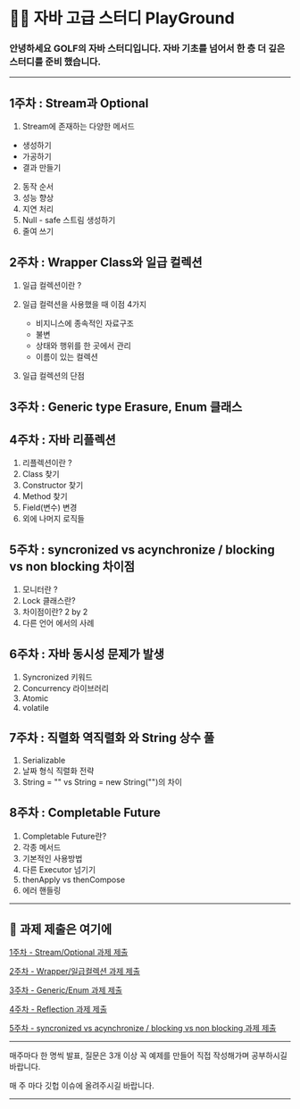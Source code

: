 # 👨‍💻 자바 고급 스터디 PlayGround

### 안녕하세요 GOLF의 자바 스터디입니다. 자바 기초를 넘어서 한 층 더 깊은 스터디를 준비 했습니다.

--------------------------------------------------------------------------------------------------

## 1주차 : Stream과 Optional

1. Stream에 존재하는 다양한 메서드

  - 생성하기
  - 가공하기
  - 결과 만들기

2. 동작 순서
3. 성능 향상
3. 지연 처리
4. Null - safe 스트림 생성하기
5. 줄여 쓰기

## 2주차 : Wrapper Class와 일급 컬렉션

1. 일급 컬렉션이란 ?

2. 일급 컬력션을 사용했을 때 이점 4가지

   - 비지니스에 종속적인 자료구조
   - 불변
   - 상태와 행위를 한 곳에서 관리
   - 이름이 있는 컬렉션
   
3. 일급 컬렉션의 단점

## 3주차 : Generic type Erasure, Enum 클래스

## 4주차 : 자바 리플렉션

1. 리플렉션이란 ?
2. Class 찾기
3. Constructor 찾기
4. Method 찾기
5. Field(변수) 변경
6. 외에 나머지 로직들 

## 5주차 : syncronized vs acynchronize / blocking vs non blocking 차이점

1. 모니터란 ?
2. Lock 클래스란?
3. 차이점이란? 2 by 2
4. 다른 언어 에서의 사례

## 6주차 : 자바 동시성 문제가 발생

1. Syncronized 키워드
2. Concurrency 라이브러리
3. Atomic
4. volatile

## 7주차 : 직렬화 역직렬화 와 String 상수 풀

1. Serializable
2. 날짜 형식 직렬화 전략
3. String = "" vs String = new String("")의 차이

## 8주차 : Completable Future

1. Completable Future란?
2. 각종 메서드
3. 기본적인 사용방법
4. 다른 Executor 넘기기
5. thenApply vs thenCompose
6. 에러 핸들링

-------------------------------------------------------------------------------------
## 🧑 과제 제출은 여기에

[1주차 - Stream/Optional 과제 제출](https://github.com/ilgolf/Java_Advanced_Study/issues/1)

[2주차 - Wrapper/일급컬렉션 과제 제출](https://github.com/ilgolf/Java_Advanced_Study/issues/3)

[3주차 - Generic/Enum 과제 제출](https://github.com/ilgolf/Java_Advanced_Study/issues/4)

[4주차 - Reflection 과제 제출](https://github.com/ilgolf/Java_Advanced_Study/issues/5)

[5주차 - syncronized vs acynchronize / blocking vs non blocking 과제 제출](https://github.com/ilgolf/Java_Advanced_Study/issues/6)

--------------------------------------------------------------------------------------

매주마다 한 명씩 발표, 질문은 3개 이상 꼭 예제를 만들어 직접 작성해가며 공부하시길 바랍니다.

매 주 마다 깃헙 이슈에 올려주시길 바랍니다.

--------------------------------------------------------------------------------------
